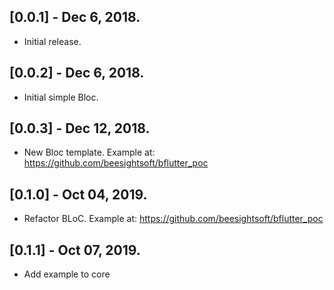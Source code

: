 ## [0.0.1] - Dec 6, 2018.

* Initial release.

## [0.0.2] - Dec 6, 2018.

* Initial simple Bloc.

## [0.0.3] - Dec 12, 2018.

* New Bloc template. Example at: https://github.com/beesightsoft/bflutter_poc

## [0.1.0] - Oct 04, 2019.

* Refactor BLoC. Example at: https://github.com/beesightsoft/bflutter_poc

## [0.1.1] - Oct 07, 2019.

* Add example to core
